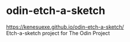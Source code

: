 # odin-etch-a-sketch
https://kenesuexe.github.io/odin-etch-a-sketch/   
Etch-a-sketch project for The Odin Project
